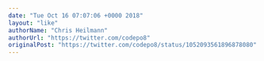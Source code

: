 ```yaml
---
date: "Tue Oct 16 07:07:06 +0000 2018"
layout: "like"
authorName: "Chris Heilmann"
authorUrl: "https://twitter.com/codepo8"
originalPost: "https://twitter.com/codepo8/status/1052093561896878080"
---
```

